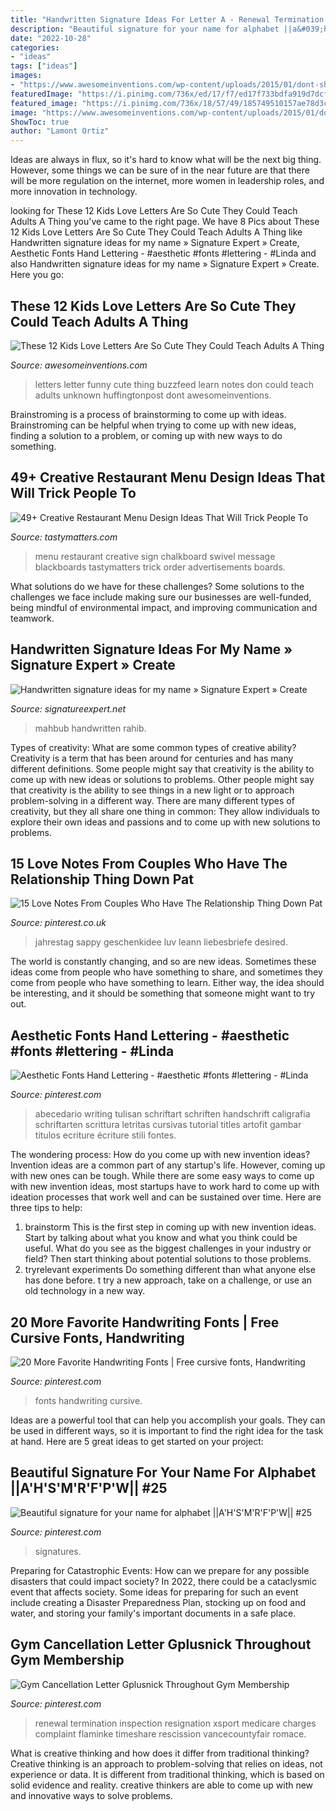 ```yaml
---
title: "Handwritten Signature Ideas For Letter A - Renewal Termination Inspection Resignation Xsport Medicare Charges Complaint Flaminke Timeshare Rescission Vancecountyfair Romace"
description: "Beautiful signature for your name for alphabet ||a&#039;h&#039;s&#039;m&#039;r&#039;f&#039;p&#039;w|| #25"
date: "2022-10-28"
categories:
- "ideas"
tags: ["ideas"]
images:
- "https://www.awesomeinventions.com/wp-content/uploads/2015/01/dont-show-letter.jpg"
featuredImage: "https://i.pinimg.com/736x/ed/17/f7/ed17f733bdfa919d7dcf6658d49bcfc4.jpg"
featured_image: "https://i.pinimg.com/736x/18/57/49/185749510157ae78d3c24080bd8f53b8--love-notes-fun-things.jpg"
image: "https://www.awesomeinventions.com/wp-content/uploads/2015/01/dont-show-letter.jpg"
ShowToc: true
author: "Lamont Ortiz"
---
```



Ideas are always in flux, so it's hard to know what will be the next big thing. However, some things we can be sure of in the near future are that there will be more regulation on the internet, more women in leadership roles, and more innovation in technology.

	

		
looking for These 12 Kids Love Letters Are So Cute They Could Teach Adults A Thing you've came to the right page. We have 8 Pics about These 12 Kids Love Letters Are So Cute They Could Teach Adults A Thing like Handwritten signature ideas for my name » Signature Expert » Create, Aesthetic Fonts Hand Lettering - #aesthetic #fonts #lettering - #Linda and also Handwritten signature ideas for my name » Signature Expert » Create. Here you go:
		
    
## These 12 Kids Love Letters Are So Cute They Could Teach Adults A Thing

<img loading=lazy src="https://www.awesomeinventions.com/wp-content/uploads/2015/01/dont-show-letter.jpg" onerror="this.onerror=null;this.src='https://tse2.mm.bing.net/th?id=OIP.MlowHts3bCYnq_AXYzmoqQHaLH&amp;pid=15.1';" alt="These 12 Kids Love Letters Are So Cute They Could Teach Adults A Thing">

_Source: awesomeinventions.com_

>letters letter funny cute thing buzzfeed learn notes don could teach adults unknown huffingtonpost dont awesomeinventions. 

	

Brainstroming is a process of brainstorming to come up with ideas. Brainstroming can be helpful when trying to come up with new ideas, finding a solution to a problem, or coming up with new ways to do something.

    
## 49+ Creative Restaurant Menu Design Ideas That Will Trick People To

<img loading=lazy src="https://www.tastymatters.com/wp-content/uploads/2017/07/restaurant-menu-design-36.jpg" onerror="this.onerror=null;this.src='https://tse4.mm.bing.net/th?id=OIP.evt0B9yV_431trf2fa0nWgDMEy&amp;pid=15.1';" alt="49+ Creative Restaurant Menu Design Ideas That Will Trick People To">

_Source: tastymatters.com_

>menu restaurant creative sign chalkboard swivel message blackboards tastymatters trick order advertisements boards. 

	

What solutions do we have for these challenges?
Some solutions to the challenges we face include making sure our businesses are well-funded, being mindful of environmental impact, and improving communication and teamwork.

    
## Handwritten Signature Ideas For My Name » Signature Expert » Create

<img loading=lazy src="https://signatureexpert.net/wp-content/uploads/2021/01/Siful-Alam-signature-style-1536x915.jpg" onerror="this.onerror=null;this.src='https://tse3.mm.bing.net/th?id=OIP.wDU3YER01SYeyAg6S_WrwgHaEa&amp;pid=15.1';" alt="Handwritten signature ideas for my name » Signature Expert » Create">

_Source: signatureexpert.net_

>mahbub handwritten rahib. 

	

Types of creativity: What are some common types of creative ability?
Creativity is a term that has been around for centuries and has many different definitions. Some people might say that creativity is the ability to come up with new ideas or solutions to problems. Other people might say that creativity is the ability to see things in a new light or to approach problem-solving in a different way. There are many different types of creativity, but they all share one thing in common: They allow individuals to explore their own ideas and passions and to come up with new solutions to problems.

    
## 15 Love Notes From Couples Who Have The Relationship Thing Down Pat

<img loading=lazy src="https://i.pinimg.com/736x/18/57/49/185749510157ae78d3c24080bd8f53b8--love-notes-fun-things.jpg" onerror="this.onerror=null;this.src='https://tse4.mm.bing.net/th?id=OIP.ybqhHgZF0dI4eu7KciQBMQHaJ4&amp;pid=15.1';" alt="15 Love Notes From Couples Who Have The Relationship Thing Down Pat">

_Source: pinterest.co.uk_

>jahrestag sappy geschenkidee luv leann liebesbriefe desired. 

	

The world is constantly changing, and so are new ideas. Sometimes these ideas come from people who have something to share, and sometimes they come from people who have something to learn. Either way, the idea should be interesting, and it should be something that someone might want to try out.

    
## Aesthetic Fonts Hand Lettering - #aesthetic #fonts #lettering - #Linda

<img loading=lazy src="https://i.pinimg.com/736x/4c/88/10/4c8810b7dc378940650c302f59b81afa.jpg" onerror="this.onerror=null;this.src='https://tse3.mm.bing.net/th?id=OIP.e5LjyLtzFX2v577lkmrz-gAAAA&amp;pid=15.1';" alt="Aesthetic Fonts Hand Lettering - #aesthetic #fonts #lettering - #Linda">

_Source: pinterest.com_

>abecedario writing tulisan schriftart schriften handschrift caligrafia schriftarten scrittura letritas cursivas tutorial titles artofit gambar titulos ecriture écriture stili fontes. 

	

The wondering process: How do you come up with new invention ideas?
Invention ideas are a common part of any startup's life. However, coming up with new ones can be tough. While there are some easy ways to come up with new invention ideas, most startups have to work hard to come up with ideation processes that work well and can be sustained over time. Here are three tips to help:
1) brainstorm
This is the first step in coming up with new invention ideas. Start by talking about what you know and what you think could be useful. What do you see as the biggest challenges in your industry or field? Then start thinking about potential solutions to those problems.
2) tryrelevant experiments
Do something different than what anyone else has done before. t try a new approach, take on a challenge, or use an old technology in a new way.

    
## 20 More Favorite Handwriting Fonts | Free Cursive Fonts, Handwriting

<img loading=lazy src="https://i.pinimg.com/736x/c7/0b/8d/c70b8da4a33986f6d974ed15b788e1d5.jpg" onerror="this.onerror=null;this.src='https://tse2.mm.bing.net/th?id=OIP.xBg18R4UMCJ2j3RJD5SbcQHaSE&amp;pid=15.1';" alt="20 More Favorite Handwriting Fonts | Free cursive fonts, Handwriting">

_Source: pinterest.com_

>fonts handwriting cursive. 

	

Ideas are a powerful tool that can help you accomplish your goals. They can be used in different ways, so it is important to find the right idea for the task at hand. Here are 5 great ideas to get started on your project: 

    
## Beautiful Signature For Your Name For Alphabet ||A&#039;H&#039;S&#039;M&#039;R&#039;F&#039;P&#039;W|| #25

<img loading=lazy src="https://i.pinimg.com/736x/ed/17/f7/ed17f733bdfa919d7dcf6658d49bcfc4.jpg" onerror="this.onerror=null;this.src='https://tse2.mm.bing.net/th?id=OIP.8dSDsYgLZzN2ePnwHBcbAQHaEK&amp;pid=15.1';" alt="Beautiful signature for your name for alphabet ||A&#039;H&#039;S&#039;M&#039;R&#039;F&#039;P&#039;W|| #25">

_Source: pinterest.com_

>signatures. 

	

Preparing for Catastrophic Events: How can we prepare for any possible disasters that could impact society?
In 2022, there could be a cataclysmic event that affects society. Some ideas for preparing for such an event include creating a Disaster Preparedness Plan, stocking up on food and water, and storing your family's important documents in a safe place.

    
## Gym Cancellation Letter Gplusnick Throughout Gym Membership

<img loading=lazy src="https://i.pinimg.com/736x/b4/0e/e0/b40ee0afd19cb19dc754f3f14b8b8368.jpg" onerror="this.onerror=null;this.src='https://tse2.mm.bing.net/th?id=OIP.0mSo9jsj2ugzuu-gaNIBIgHaKd&amp;pid=15.1';" alt="Gym Cancellation Letter Gplusnick Throughout Gym Membership">

_Source: pinterest.com_

>renewal termination inspection resignation xsport medicare charges complaint flaminke timeshare rescission vancecountyfair romace. 

	

What is creative thinking and how does it differ from traditional thinking?
Creative thinking is an approach to problem-solving that relies on ideas, not experience or data. It is different from traditional thinking, which is based on solid evidence and reality. creative thinkers are able to come up with new and innovative ways to solve problems.

